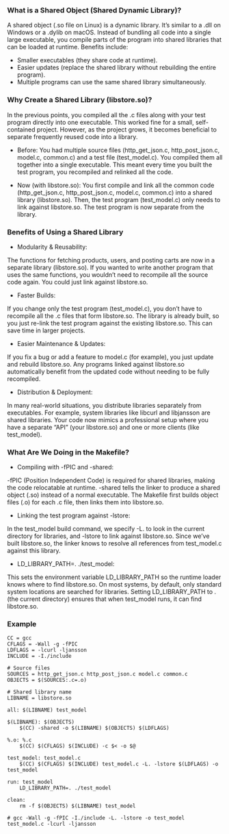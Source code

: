 ### What is a Shared Object (Shared Dynamic Library)?

A shared object (.so file on Linux) is a dynamic library. It’s similar to a .dll on Windows or a .dylib on macOS. Instead of bundling all code into a single large executable, you compile parts of the program into shared libraries that can be loaded at runtime.
Benefits include:

- Smaller executables (they share code at runtime).
- Easier updates (replace the shared library without rebuilding the entire program).
- Multiple programs can use the same shared library simultaneously.

### Why Create a Shared Library (libstore.so)?

In the previous points, you compiled all the .c files along with your test program directly into one executable. This worked fine for a small, self-contained project. However, as the project grows, it becomes beneficial to separate frequently reused code into a library.

- Before:
You had multiple source files (http_get_json.c, http_post_json.c, model.c, common.c) and a test file (test_model.c). You compiled them all together into a single executable. This meant every time you built the test program, you recompiled and relinked all the code.

- Now (with libstore.so):
You first compile and link all the common code (http_get_json.c, http_post_json.c, model.c, common.c) into a shared library (libstore.so). Then, the test program (test_model.c) only needs to link against libstore.so. The test program is now separate from the library.

### Benefits of Using a Shared Library

- Modularity & Reusability:

The functions for fetching products, users, and posting carts are now in a separate library (libstore.so). If you wanted to write another program that uses the same functions, you wouldn’t need to recompile all the source code again. You could just link against libstore.so.

- Faster Builds:

If you change only the test program (test_model.c), you don’t have to recompile all the .c files that form libstore.so. The library is already built, so you just re-link the test program against the existing libstore.so. This can save time in larger projects.

- Easier Maintenance & Updates:

If you fix a bug or add a feature to model.c (for example), you just update and rebuild libstore.so. Any programs linked against libstore.so automatically benefit from the updated code without needing to be fully recompiled.

- Distribution & Deployment:

In many real-world situations, you distribute libraries separately from executables. For example, system libraries like libcurl and libjansson are shared libraries. Your code now mimics a professional setup where you have a separate “API” (your libstore.so) and one or more clients (like test_model).

### What Are We Doing in the Makefile?


- Compiling with -fPIC and -shared:

-fPIC (Position Independent Code) is required for shared libraries, making the code relocatable at runtime. -shared tells the linker to produce a shared object (.so) instead of a normal executable. The Makefile first builds object files (.o) for each .c file, then links them into libstore.so.

- Linking the test program against -lstore:

In the test_model build command, we specify -L. to look in the current directory for libraries, and -lstore to link against libstore.so. Since we’ve built libstore.so, the linker knows to resolve all references from test_model.c against this library.

- LD_LIBRARY_PATH=. ./test_model:

This sets the environment variable LD_LIBRARY_PATH so the runtime loader knows where to find libstore.so. On most systems, by default, only standard system locations are searched for libraries. Setting LD_LIBRARY_PATH to . (the current directory) ensures that when test_model runs, it can find libstore.so.

### Example 

```
CC = gcc
CFLAGS = -Wall -g -fPIC
LDFLAGS = -lcurl -ljansson
INCLUDE = -I./include

# Source files
SOURCES = http_get_json.c http_post_json.c model.c common.c
OBJECTS = $(SOURCES:.c=.o)

# Shared library name
LIBNAME = libstore.so

all: $(LIBNAME) test_model

$(LIBNAME): $(OBJECTS)
	$(CC) -shared -o $(LIBNAME) $(OBJECTS) $(LDFLAGS)

%.o: %.c
	$(CC) $(CFLAGS) $(INCLUDE) -c $< -o $@

test_model: test_model.c
	$(CC) $(CFLAGS) $(INCLUDE) test_model.c -L. -lstore $(LDFLAGS) -o test_model

run: test_model
	LD_LIBRARY_PATH=. ./test_model

clean:
	rm -f $(OBJECTS) $(LIBNAME) test_model

# gcc -Wall -g -fPIC -I./include -L. -lstore -o test_model test_model.c -lcurl -ljansson

```



